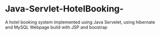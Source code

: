 # Java-Servlet-HotelBooking-

A hotel booking system implemented using Java Servelet, using hibernate and MySQL
Webpage build with JSP and boostrap
